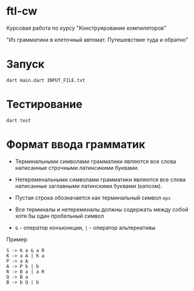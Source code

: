 # ftl-cw
Курсовая работа по курсу "Конструирование компиляторов"

"Из грамматики в клеточный автомат. Путешевствие туда и обратно"


# Запуск 
```
dart main.dart INPUT_FILE.txt
```

# Тестирование 
```
dart test
```

# Формат ввода грамматик
- Терминальными символами грамматики являются все слова написанные строчными латинсикими буквами.

- Нетеременальными символами грамматики являются все слова написанные заглавными латинскими буквами (капсом).

- Пустая строка обозначается как терминальный символ ```eps```

- Все терминалы и нетеременалы должны содержать между собой хотя бы один пробельный символ

- ```&``` - оператор конъюнкции, ```|``` - оператор альтернативы

Пример 
```
S -> K a & a R 
K -> a A | K a 
P -> a A 
A -> P b | b
R -> B a | a R 
Q -> B a 
B -> b Q | b 
```